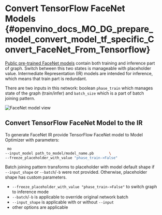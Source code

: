 # Convert TensorFlow FaceNet Models {#openvino_docs_MO_DG_prepare_model_convert_model_tf_specific_Convert_FaceNet_From_Tensorflow}

[Public pre-trained FaceNet models](https://github.com/davidsandberg/facenet#pre-trained-models) contain both training
and inference part of graph. Switch between this two states is manageable with placeholder value.
Intermediate Representation (IR) models are intended for inference, which means that train part is redundant.

There are two inputs in this network: boolean `phase_train` which manages state of the graph (train/infer) and
`batch_size` which is a part of batch joining pattern.


![FaceNet model view](../../../img/FaceNet.png)

## Convert TensorFlow FaceNet Model to the IR

To generate FaceNet IR provide TensorFlow FaceNet model to Model Optimizer with parameters:
```sh
 mo
--input_model path_to_model/model_name.pb       \
--freeze_placeholder_with_value "phase_train->False"
```

Batch joining pattern transforms to placeholder with model default shape if `--input_shape` or `--batch`/`-b` were not
provided. Otherwise, placeholder shape has custom parameters.

* `--freeze_placeholder_with_value "phase_train->False"` to switch graph to inference mode
* `--batch`/`-b` is applicable to override original network batch
* `--input_shape` is applicable with or without `--input`
* other options are applicable
